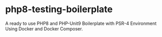 # php8-testing-boilerplate
A ready to use PHP8 and PHP-Unit9 Boilerplate with PSR-4 Environment Using Docker and Docker Composer.
